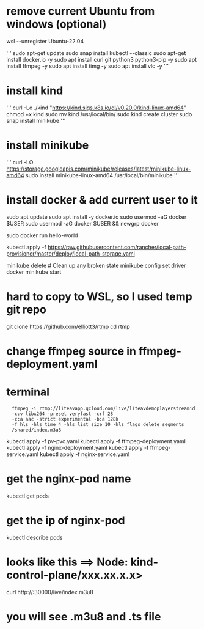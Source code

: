 # remove current Ubuntu from windows (optional)
wsl --unregister Ubuntu-22.04

'''
sudo apt-get update
sudo snap install kubectl --classic
sudo apt-get install docker.io -y
sudo apt install curl git python3 python3-pip -y
sudo apt  install ffmpeg -y
sudo apt install timg -y
sudo apt install vlc -y
'''

# install kind
'''
curl -Lo ./kind "https://kind.sigs.k8s.io/dl/v0.20.0/kind-linux-amd64"
chmod +x kind
sudo mv kind /usr/local/bin/
sudo kind create cluster
sudo snap install minikube
'''

# install minikube
'''
curl -LO https://storage.googleapis.com/minikube/releases/latest/minikube-linux-amd64
sudo install minikube-linux-amd64 /usr/local/bin/minikube
'''

# install docker & add current user to it
sudo apt update
sudo apt install -y docker.io
sudo usermod -aG docker $USER
sudo usermod -aG docker $USER && newgrp docker


sudo docker run hello-world

kubectl apply -f https://raw.githubusercontent.com/rancher/local-path-provisioner/master/deploy/local-path-storage.yaml


minikube delete              # Clean up any broken state
minikube config set driver docker
minikube start

# hard to copy to WSL, so I used temp git repo
git clone https://github.com/elliott3/rtmp
cd rtmp

# change ffmpeg source in ffmpeg-deployment.yaml

# terminal
      ffmpeg -i rtmp://liteavapp.qcloud.com/live/liteavdemoplayerstreamid
      -c:v libx264 -preset veryfast -crf 28
      -c:a aac -strict experimental -b:a 128k
      -f hls -hls_time 4 -hls_list_size 10 -hls_flags delete_segments
      /shared/index.m3u8


kubectl apply -f pv-pvc.yaml
kubectl apply -f ffmpeg-deployment.yaml
kubectl apply -f nginx-deployment.yaml
kubectl apply -f ffmpeg-service.yaml
kubectl apply -f nginx-service.yaml

# get the nginx-pod name
kubectl get pods

# get the ip of nginx-pod
kubectl describe pods <nginx-pod>

# <nginx-ip> looks like this ==> Node: kind-control-plane/xxx.xx.x.x>

curl http://<nginx-ip>:30000/live/index.m3u8

# you will see .m3u8 and .ts file

